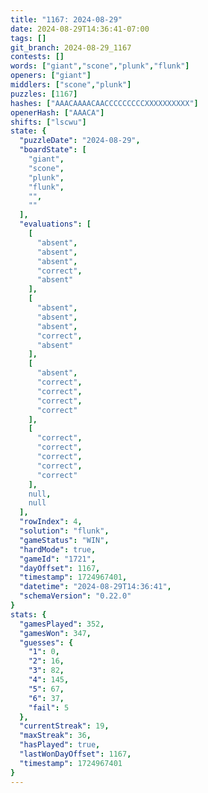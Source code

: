 ```yaml
---
title: "1167: 2024-08-29"
date: 2024-08-29T14:36:41-07:00
tags: []
git_branch: 2024-08-29_1167
contests: []
words: ["giant","scone","plunk","flunk"]
openers: ["giant"]
middlers: ["scone","plunk"]
puzzles: [1167]
hashes: ["AAACAAAACAACCCCCCCCCXXXXXXXXXX"]
openerHash: ["AAACA"]
shifts: ["lscwu"]
state: {
  "puzzleDate": "2024-08-29",
  "boardState": [
    "giant",
    "scone",
    "plunk",
    "flunk",
    "",
    ""
  ],
  "evaluations": [
    [
      "absent",
      "absent",
      "absent",
      "correct",
      "absent"
    ],
    [
      "absent",
      "absent",
      "absent",
      "correct",
      "absent"
    ],
    [
      "absent",
      "correct",
      "correct",
      "correct",
      "correct"
    ],
    [
      "correct",
      "correct",
      "correct",
      "correct",
      "correct"
    ],
    null,
    null
  ],
  "rowIndex": 4,
  "solution": "flunk",
  "gameStatus": "WIN",
  "hardMode": true,
  "gameId": "1721",
  "dayOffset": 1167,
  "timestamp": 1724967401,
  "datetime": "2024-08-29T14:36:41",
  "schemaVersion": "0.22.0"
}
stats: {
  "gamesPlayed": 352,
  "gamesWon": 347,
  "guesses": {
    "1": 0,
    "2": 16,
    "3": 82,
    "4": 145,
    "5": 67,
    "6": 37,
    "fail": 5
  },
  "currentStreak": 19,
  "maxStreak": 36,
  "hasPlayed": true,
  "lastWonDayOffset": 1167,
  "timestamp": 1724967401
}
---
```

<!-- more -->

